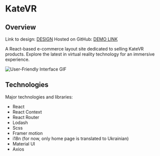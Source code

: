 # KateVR

## Overview

Link to design: [DESIGN](https://www.figma.com/file/Blpg4iapsI7fRqJeSp6DvK/KatVR-_FE-students?type=design&node-id=1-370&mode=design)
Hosted on GitHub: [DEMO LINK](https://bojkovladislav.github.io/layout_KateVR)

A React-based e-commerce layout site dedicated to selling KateVR products. Explore the latest in virtual reality technology for an immersive experience.

![User-Friendly Interface GIF](./public/images/preview.gif)

## Technologies

Major technologies and libraries:

- React
- React Context
- React Router
- Lodash
- Scss
- Framer motion
- i18n (for now, only home page is translated to Ukrainian)
- Material UI
- Axios

